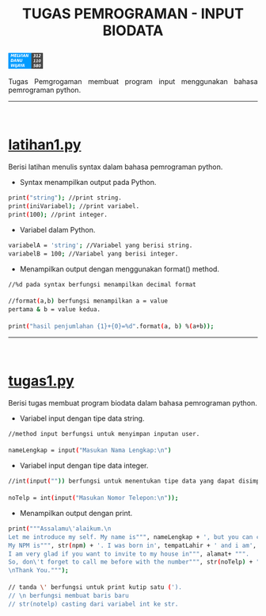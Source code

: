 # <p align="center"> TUGAS PEMROGRAMAN - INPUT BIODATA
[![melvian](./images/melvian.png)](https://www.linkedin.com/in/melvian-wijaya-760b371b1/)
<p align="justify">Tugas Pemgrogaman membuat program input menggunakan bahasa pemrograman python.

---
<br>


# [latihan1.py](https://www.linkedin.com/in/melvian-wijaya-760b371b1/)

<p align="justify">Berisi latihan menulis syntax dalam bahasa pemrograman python.

- Syntax menampilkan output pada Python.
```sh
print("string"); //print string.
print(iniVariabel); //print variabel.
print(100); //print integer.
```
- Variabel dalam Python.
```sh
variabelA = 'string'; //Variabel yang berisi string.
variabelB = 100; //Variabel yang berisi integer.
```
- Menampilkan output dengan menggunakan format() method.
```sh
//%d pada syntax berfungsi menampilkan decimal format

//format(a,b) berfungsi menampilkan a = value 
pertama & b = value kedua.

print("hasil penjumlahan {1}+{0}=%d".format(a, b) %(a+b)); 
```

---
<br>


# [tugas1.py](https://www.linkedin.com/in/melvian-wijaya-760b371b1/)

<p align="justify">Berisi tugas membuat program biodata dalam bahasa pemrograman python.

- Variabel input dengan tipe data string.
```sh
//method input berfungsi untuk menyimpan inputan user.

nameLengkap = input("Masukan Nama Lengkap:\n")
```
- Variabel input dengan tipe data integer.
```sh
//int(input("")) berfungsi untuk menentukan tipe data yang dapat disimpan divariabel tersebut.

noTelp = int(input("Masukan Nomor Telepon:\n"));
```
- Menampilkan output dengan print.
```sh
print("""Assalamu\'alaikum.\n
Let me introduce my self. My name is""", nameLengkap + ', but you can call me', namaPanggilan + """. 
My NPM is""", str(npm) + '. I was born in', tempatLahir + ' and i am', str(umur) + """ years old. 
I am very glad if you want to invite to my house in""", alamat+ """. 
So, don\'t forget to call me before with the number""", str(noTelp) + """.
\nThank You.""");

// tanda \' berfungsi untuk print kutip satu (').
// \n berfungsi membuat baris baru
// str(notelp) casting dari variabel int ke str.
```